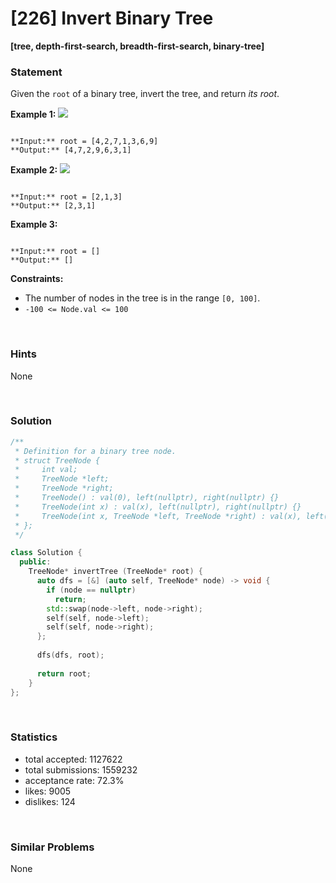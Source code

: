 # [226] Invert Binary Tree

**[tree, depth-first-search, breadth-first-search, binary-tree]**

### Statement

Given the `root` of a binary tree, invert the tree, and return *its root*.


**Example 1:**
![](https://assets.leetcode.com/uploads/2021/03/14/invert1-tree.jpg)

```

**Input:** root = [4,2,7,1,3,6,9]
**Output:** [4,7,2,9,6,3,1]

```

**Example 2:**
![](https://assets.leetcode.com/uploads/2021/03/14/invert2-tree.jpg)

```

**Input:** root = [2,1,3]
**Output:** [2,3,1]

```

**Example 3:**

```

**Input:** root = []
**Output:** []

```

**Constraints:**
* The number of nodes in the tree is in the range `[0, 100]`.
* `-100 <= Node.val <= 100`


<br>

### Hints

None

<br>

### Solution

```cpp
/**
 * Definition for a binary tree node.
 * struct TreeNode {
 *     int val;
 *     TreeNode *left;
 *     TreeNode *right;
 *     TreeNode() : val(0), left(nullptr), right(nullptr) {}
 *     TreeNode(int x) : val(x), left(nullptr), right(nullptr) {}
 *     TreeNode(int x, TreeNode *left, TreeNode *right) : val(x), left(left), right(right) {}
 * };
 */

class Solution {
  public:
    TreeNode* invertTree (TreeNode* root) {
      auto dfs = [&] (auto self, TreeNode* node) -> void {
        if (node == nullptr)
          return;
        std::swap(node->left, node->right);
        self(self, node->left);
        self(self, node->right);
      };
      
      dfs(dfs, root);
      
      return root;
    }
};
```

<br>

### Statistics

- total accepted: 1127622
- total submissions: 1559232
- acceptance rate: 72.3%
- likes: 9005
- dislikes: 124

<br>

### Similar Problems

None
